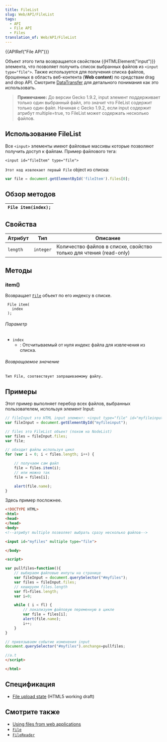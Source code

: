 ```yaml
---
title: FileList
slug: Web/API/FileList
tags:
  - API
  - File API
  - Files
translation_of: Web/API/FileList
---
```


{{APIRef("File API")}}

Объект этого типа возвращается свойством {{HTMLElement("input")}} элемента, что позволяет получить список выбранных файлов из `<input type="file">`. Также используется для получения списка файлов, брошенных в область веб-контента (**Web content**) по средствам drag and drop API. Смотрите [DataTransfer](/ru/docs/DragDrop/DataTransfer) для детального понимания как это использовать.

> **Примечание:** До версии Gecko 1.9.2, input элемент поддерживает только один выбранный файл, это значит что FileList содержит только один файл. Начиная с Gecko 1.9.2, если input содержит атрибут multiple=true, то FileList может содержать несколько файлов.

## Использование FileList

Все `<input>` элементы имеют файловые массивы которые позволяют получить доступ к файлам. Пример файлового тега:

```
<input id="fileItem" type="file">
```

`Этот код извлекает первый File` object из списка:

```js
var file = document.getElementById('fileItem').files[0];
```

## Обзор методов

| `File item(index);` |
| ------------------- |

## Свойства

| Атрибут  | Тип       | Описание                                                           |
| -------- | --------- | ------------------------------------------------------------------ |
| `length` | `integer` | Количество файлов в списке, свойство только для чтения (read-only) |

## Методы

### item()

Возвращает [`File`](/ru/docs/DOM/File) объект по его индексу в списке.

```
 File item(
   index
 );
```

###### Параметр

- `index`
  - : Отсчитываемый от нуля индекс файла для извлечения из списка.

###### Возвращаемое значение

`Тип File, соотвествует запрашиваемому файлу.`

## Примеры

Этот пример выполняет перебор всех файлов, выбранных пользователем, используя элемент Input:

```js
// fileInput это HTML input элемент: <input type="file" id="myfileinput" multiple>
var fileInput = document.getElementById("myfileinput");

// files это FileList объект (похож на NodeList)
var files = fileInput.files;
var file;

// обходит файлы используя цикл
for (var i = 0; i < files.length; i++) {

    // получаем сам файл
    file = files.item(i);
    // или можно так
    file = files[i];

    alert(file.name);
}
```

Здесь пример посложнее.

```html
<!DOCTYPE HTML>
<html>
<head>
</head>
<body>
<!--атрибут multiple позволяет выбрать сразу несколько файлов-->

<input id="myfiles" multiple type="file">

</body>

<script>

var pullfiles=function(){
    // выбираем файловые инпуты на странице
    var fileInput = document.querySelector("#myfiles");
    var files = fileInput.files;
    // кешируем files.length
    var fl=files.length;
    var i=0;

    while ( i < fl) {
        // локализуем файловую переменную в цикле
        var file = files[i];
        alert(file.name);
        i++;
    }
}

// привязываем событие изменения input
document.querySelector("#myfiles").onchange=pullfiles;

//a.t
</script>

</html>
```

## Спецификация

- [File upload state](http://www.whatwg.org/specs/web-apps/current-work/multipage/number-state.html#concept-input-type-file-selected) (HTML5 working draft)

## Смотрите также

- [Using files from web applications](/ru/docs/Using_files_from_web_applications)
- [`File`](/ru/docs/DOM/File)
- [`FileReader`](/ru/docs/DOM/FileReader)
